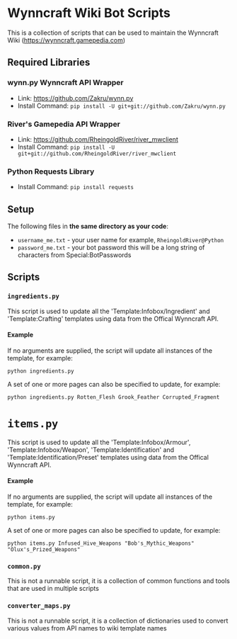 # Wynncraft Wiki Bot Scripts
This is a collection of scripts that can be used to maintain the Wynncraft Wiki (https://wynncraft.gamepedia.com)

## Required Libraries
### wynn.py Wynncraft API Wrapper
* Link: https://github.com/Zakru/wynn.py
* Install Command: `pip install -U git+git://github.com/Zakru/wynn.py`

### River's Gamepedia API Wrapper 
* Link: https://github.com/RheingoldRiver/river_mwclient  
* Install Command: `pip install -U git+git://github.com/RheingoldRiver/river_mwclient`

### Python Requests Library
* Install Command: `pip install requests`

## Setup
The following files in **the same directory as your code**:
* `username_me.txt` - your user name for example, `RheingoldRiver@Python`
* `password_me.txt` - your bot password this will be a long string of characters from Special:BotPasswords

## Scripts
### `ingredients.py`
This script is used to update all the 'Template:Infobox/Ingredient' and 'Template:Crafting' templates using data from the Offical Wynncraft API.
#### Example
If no arguments are supplied, the script will update all instances of the template, for example:  
```
python ingredients.py
```  
A set of one or more pages can also be specified to update, for example:  
```
python ingredients.py Rotten_Flesh Grook_Feather Corrupted_Fragment
```  

# `items.py`
This script is used to update all the 'Template:Infobox/Armour', 'Template:Infobox/Weapon', 'Template:Identification' and 'Template:Identification/Preset' templates using data from the Offical Wynncraft API.
#### Example
If no arguments are supplied, the script will update all instances of the template, for example:  
```
python items.py
```  
A set of one or more pages can also be specified to update, for example:  
```
python items.py Infused_Hive_Weapons "Bob's_Mythic_Weapons" "Olux's_Prized_Weapons"
```  

### `common.py`
This is not a runnable script, it is a collection of common functions and tools that are used in multiple scripts

### `converter_maps.py`
This is not a runnable script, it is a collection of dictionaries used to convert various values from API names to wiki template names